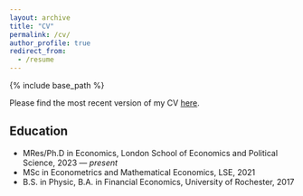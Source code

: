 ```yaml
---
layout: archive
title: "CV"
permalink: /cv/
author_profile: true
redirect_from:
  - /resume
---
```


{% include base_path %}

Please find the most recent version of my CV [here](../assets/cv.pdf). 

Education
-----
* MRes/Ph.D in Economics, London School of Economics and Political Science, 2023 — _present_
* MSc in Econometrics and Mathematical Economics, LSE, 2021
* B.S. in Physic, B.A. in Financial Economics, University of Rochester, 2017
